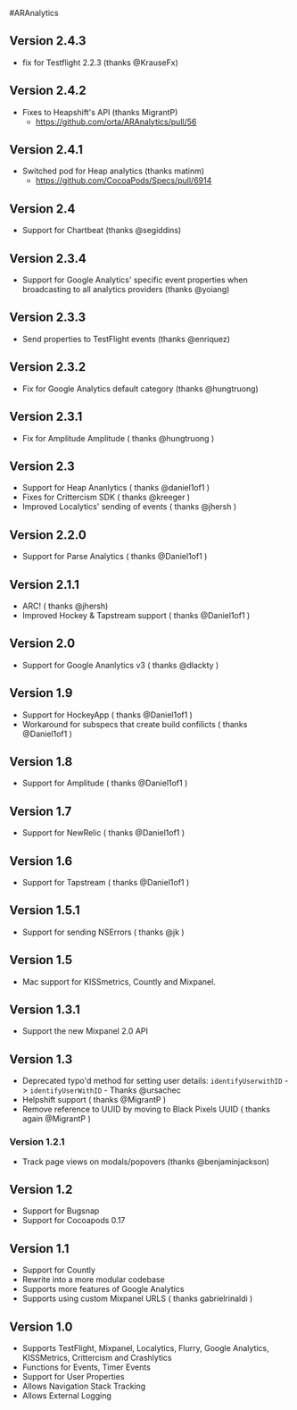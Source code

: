 #ARAnalytics

## Version 2.4.3

* fix for Testflight 2.2.3 (thanks @KrauseFx)

## Version 2.4.2
* Fixes to Heapshift's API (thanks MigrantP)
  - https://github.com/orta/ARAnalytics/pull/56

## Version 2.4.1
* Switched pod for Heap analytics (thanks matinm)
  - https://github.com/CocoaPods/Specs/pull/6914

## Version 2.4
* Support for Chartbeat (thanks @segiddins)

## Version 2.3.4
* Support for Google Analytics' specific event properties when broadcasting to all analytics providers (thanks @yoiang)

## Version 2.3.3
* Send properties to TestFlight events (thanks @enriquez)

## Version 2.3.2
* Fix for Google Analytics default category (thanks @hungtruong)

## Version 2.3.1
* Fix for Amplitude Amplitude ( thanks @hungtruong )

## Version 2.3
* Support for Heap Ananlytics ( thanks @daniel1of1 )
* Fixes for Crittercism SDK ( thanks @kreeger )
* Improved Localytics' sending of events ( thanks @jhersh )

## Version 2.2.0
* Support for Parse Analytics ( thanks @Daniel1of1 )

## Version 2.1.1
* ARC! ( thanks @jhersh)
* Improved Hockey & Tapstream support ( thanks @Daniel1of1 )

## Version 2.0
* Support for Google Ananlytics v3 ( thanks @dlackty )

## Version 1.9
* Support for HockeyApp ( thanks @Daniel1of1 )
* Workaround for subspecs that create build confilicts ( thanks @Daniel1of1 )

## Version 1.8
* Support for Amplitude ( thanks @Daniel1of1 )

## Version 1.7
* Support for NewRelic ( thanks @Daniel1of1 )

## Version 1.6
* Support for Tapstream ( thanks @Daniel1of1 )

## Version 1.5.1
* Support for sending NSErrors ( thanks @jk )

## Version 1.5
* Mac support for KISSmetrics, Countly and Mixpanel.

## Version 1.3.1
* Support the new Mixpanel 2.0 API

## Version 1.3
* Deprecated typo'd method for setting user details: `identifyUserwithID` -> `identifyUserWithID` - Thanks @ursachec
* Helpshift support ( thanks @MigrantP )
* Remove reference to UUID by moving to Black Pixels UUID ( thanks again @MigrantP )

### Version 1.2.1
* Track page views on modals/popovers (thanks @benjaminjackson)

## Version 1.2
* Support for Bugsnap
* Support for Cocoapods 0.17

## Version 1.1

* Support for Countly
* Rewrite into a more modular codebase
* Supports more features of Google Analytics 
* Supports using custom Mixpanel URLS ( thanks gabrielrinaldi )

## Version 1.0

* Supports TestFlight, Mixpanel, Localytics, Flurry, Google Analytics, KISSMetrics, Crittercism and Crashlytics
* Functions for Events, Timer Events
* Support for User Properties
* Allows Navigation Stack Tracking
* Allows External Logging
